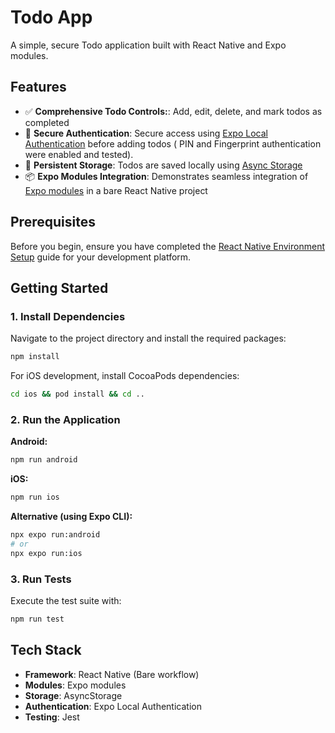 # Todo App

A simple, secure Todo application built with React Native and Expo modules.

## Features

- ✅ **Comprehensive Todo Controls:**: Add, edit, delete, and mark todos as completed
- 🔐 **Secure Authentication**: Secure access using [Expo Local Authentication](https://docs.expo.dev/versions/latest/sdk/local-authentication/) before adding todos ( PIN and Fingerprint authentication were enabled and tested).
- 💾 **Persistent Storage**: Todos are saved locally using [Async Storage](https://github.com/react-native-async-storage/async-storage)
- 📦 **Expo Modules Integration**: Demonstrates seamless integration of [Expo modules](https://docs.expo.dev/bare/installing-expo-modules) in a bare React Native project

## Prerequisites

Before you begin, ensure you have completed the [React Native Environment Setup](https://reactnative.dev/docs/set-up-your-environment) guide for your development platform.

## Getting Started

### 1. Install Dependencies

Navigate to the project directory and install the required packages:

```bash
npm install
```

For iOS development, install CocoaPods dependencies:

```bash
cd ios && pod install && cd ..
```

### 2. Run the Application

**Android:**

```bash
npm run android
```

**iOS:**

```bash
npm run ios
```

**Alternative (using Expo CLI):**

```bash
npx expo run:android
# or
npx expo run:ios
```

### 3. Run Tests

Execute the test suite with:

```bash
npm run test
```

## Tech Stack

- **Framework**: React Native (Bare workflow)
- **Modules**: Expo modules
- **Storage**: AsyncStorage
- **Authentication**: Expo Local Authentication
- **Testing**: Jest
